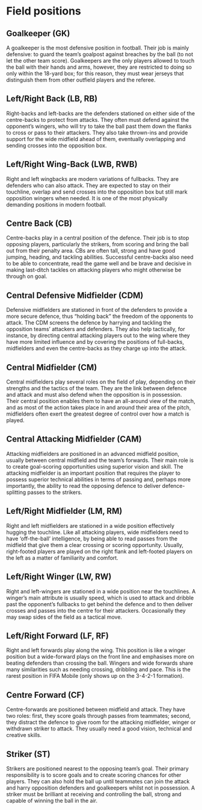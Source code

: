 # Field positions

## Goalkeeper (GK)
A goalkeeper is the most defensive position in football. Their job is mainly defensive: to guard the team’s goalpost against breaches by the ball (to not let the other team score). Goalkeepers are the only players allowed to touch the ball with their hands and arms, however, they are restricted to doing so only within the 18-yard box; for this reason, they must wear jerseys that distinguish them from other outfield players and the referee.

## Left/Right Back (LB, RB)
Right-backs and left-backs are the defenders stationed on either side of the centre-backs to protect from attacks. They often must defend against the opponent’s wingers, who will try to take the ball past them down the flanks to cross or pass to their attackers. They also take thrown-ins and provide support for the wide midfield ahead of them, eventually overlapping and sending crosses into the opposition box.

## Left/Right Wing-Back (LWB, RWB)
Right and left wingbacks are modern variations of fullbacks. They are defenders who can also attack. They are expected to stay on their touchline, overlap and send crosses into the opposition box but still mark opposition wingers when needed. It is one of the most physically demanding positions in modern football.

## Centre Back (CB)
Centre-backs play in a central position of the defence. Their job is to stop opposing players, particularly the strikers, from scoring and bring the ball out from their penalty area. CBs are often tall, strong and have good jumping, heading, and tackling abilities. Successful centre-backs also need to be able to concentrate, read the game well and be brave and decisive in making last-ditch tackles on attacking players who might otherwise be through on goal.

## Central Defensive Midfielder (CDM)
Defensive midfielders are stationed in front of the defenders to provide a more secure defence, thus “holding back” the freedom of the opponents to attack. The CDM screens the defence by harrying and tackling the opposition teams’ attackers and defenders. They also help tactically, for instance, by directing central attacking players out to the wing where they have more limited influence and by covering the positions of full-backs, midfielders and even the centre-backs as they charge up into the attack.

## Central Midfielder (CM)
Central midfielders play several roles on the field of play, depending on their strengths and the tactics of the team. They are the link between defence and attack and must also defend when the opposition is in possession. Their central position enables them to have an all-around view of the match, and as most of the action takes place in and around their area of the pitch, midfielders often exert the greatest degree of control over how a match is played.

## Central Attacking Midfielder (CAM)
Attacking midfielders are positioned in an advanced midfield position, usually between central midfield and the team’s forwards. Their main role is to create goal-scoring opportunities using superior vision and skill. The attacking midfielder is an important position that requires the player to possess superior technical abilities in terms of passing and, perhaps more importantly, the ability to read the opposing defence to deliver defence-splitting passes to the strikers.

## Left/Right Midfielder (LM, RM)
Right and left midfielders are stationed in a wide position effectively hugging the touchline. Like all attacking players, wide midfielders need to have ‘off-the-ball’ intelligence, by being able to read passes from the midfield that give them a clear crossing or scoring opportunity. Usually, right-footed players are played on the right flank and left-footed players on the left as a matter of familiarity and comfort.

## Left/Right Winger (LW, RW)
Right and left-wingers are stationed in a wide position near the touchlines. A winger’s main attribute is usually speed, which is used to attack and dribble past the opponent’s fullbacks to get behind the defence and to then deliver crosses and passes into the centre for their attackers. Occasionally they may swap sides of the field as a tactical move.

## Left/Right Forward (LF, RF)
Right and left forwards play along the wing. This position is like a winger position but a wide-forward plays on the front line and emphasises more on beating defenders than crossing the ball. Wingers and wide forwards share many similarities such as needing crossing, dribbling and pace. This is the rarest position in FIFA Mobile (only shows up on the 3-4-2-1 formation).

## Centre Forward (CF)
Centre-forwards are positioned between midfield and attack. They have two roles: first, they score goals through passes from teammates; second, they distract the defence to give room for the attacking midfielder, winger or withdrawn striker to attack. They usually need a good vision, technical and creative skills.

## Striker (ST)
Strikers are positioned nearest to the opposing team’s goal. Their primary responsibility is to score goals and to create scoring chances for other players. They can also hold the ball up until teammates can join the attack and harry opposition defenders and goalkeepers whilst not in possession. A striker must be brilliant at receiving and controlling the ball, strong and capable of winning the ball in the air.